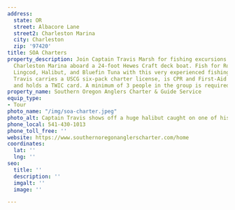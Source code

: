 ```yaml
---
address:
  state: OR
  street: Albacore Lane
  street2: Charleston Marina
  city: Charleston
  zip: '97420'
title: SOA Charters
property_description: Join Captain Travis Marsh for fishing excursions out of the
  Charleston Marina aboard a 24-foot Hewes Craft deck boat. Fish for Rockfish, Crab,
  Lingcod, Halibut, and Bluefin Tuna with this very experienced fishing guide. Captain
  Travis carries a USCG six-pack charter license, is CPR and First-Aid certified,
  and holds a TWIC card. A minimum of 3 people in the group is required for bookings.
property_name: Southern Oregon Anglers Charter & Guide Service
equip_type:
- Tour
photo_name: "/img/soa-charter.jpeg"
photo_alt: Captain Travis shows off a huge halibut caught on one of his charter trips.
phone_local: 541-430-1013
phone_toll_free: ''
website: https://www.southernoregonanglerscharter.com/home
coordinates:
  lat: ''
  lng: ''
seo:
  title: ''
  description: ''
  imgalt: ''
  image: ''

---
```


